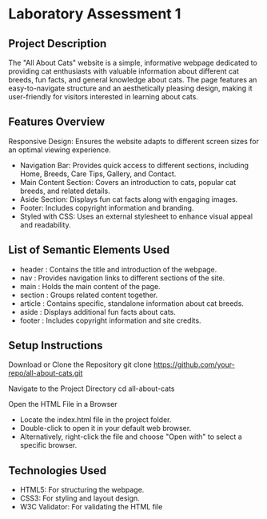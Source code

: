 # Laboratory Assessment 1

## Project Description

The "All About Cats" website is a simple, informative webpage dedicated to providing cat enthusiasts with valuable information about different cat breeds, fun facts, and general knowledge about cats. The page features an easy-to-navigate structure and an aesthetically pleasing design, making it user-friendly for visitors interested in learning about cats.

## Features Overview

Responsive Design: Ensures the website adapts to different screen sizes for an optimal viewing experience.
- Navigation Bar: Provides quick access to different sections, including Home, Breeds, Care Tips, Gallery, and Contact.
- Main Content Section: Covers an introduction to cats, popular cat breeds, and related details.
- Aside Section: Displays fun cat facts along with engaging images.
- Footer: Includes copyright information and branding.
- Styled with CSS: Uses an external stylesheet to enhance visual appeal and readability.

## List of Semantic Elements Used
- header : Contains the title and introduction of the webpage.
- nav : Provides navigation links to different sections of the site.
- main : Holds the main content of the page.
- section : Groups related content together.
- article : Contains specific, standalone information about cat breeds.
- aside : Displays additional fun facts about cats.
- footer : Includes copyright information and site credits.
  
## Setup Instructions

Download or Clone the Repository
git clone https://github.com/your-repo/all-about-cats.git

Navigate to the Project Directory
cd all-about-cats

Open the HTML File in a Browser
- Locate the index.html file in the project folder.
- Double-click to open it in your default web browser.
- Alternatively, right-click the file and choose "Open with" to select a specific browser.

## Technologies Used
- HTML5: For structuring the webpage.
- CSS3: For styling and layout design.
- W3C Validator: For validating the HTML file




